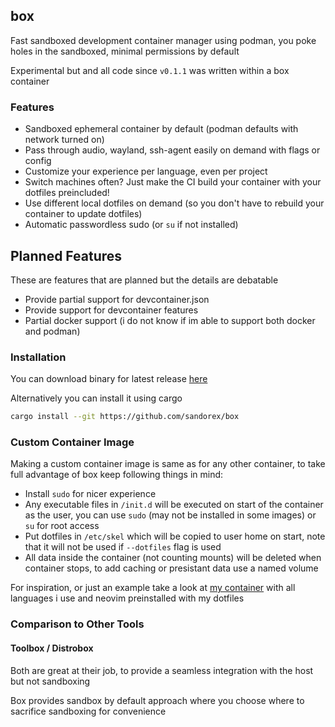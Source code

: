 ## box
Fast sandboxed development container manager using podman, you poke holes in the sandboxed, minimal permissions by default

Experimental but and all code since `v0.1.1` was written within a box container

### Features
- Sandboxed ephemeral container by default (podman defaults with network turned on)
- Pass through audio, wayland, ssh-agent easily on demand with flags or config
- Customize your experience per language, even per project
- Switch machines often? Just make the CI build your container with your dotfiles preincluded!
- Use different local dotfiles on demand (so you don't have to rebuild your container to update dotfiles)
- Automatic passwordless sudo (or `su` if not installed)

## Planned Features
These are features that are planned but the details are debatable

- Provide partial support for devcontainer.json
- Provide support for devcontainer features
- Partial docker support (i do not know if im able to support both docker and podman)

### Installation
You can download binary for latest release [here](https://github.com/sandorex/box/releases/latest/download/box)

Alternatively you can install it using cargo
```sh
cargo install --git https://github.com/sandorex/box
```

### Custom Container Image
Making a custom container image is same as for any other container, to take full advantage of box keep following things in mind:
- Install `sudo` for nicer experience
- Any executable files in `/init.d` will be executed on start of the container as the user, you can use `sudo` (may not be installed in some images) or `su` for root access
- Put dotfiles in `/etc/skel` which will be copied to user home on start, note that it will not be used if `--dotfiles` flag is used
- All data inside the container (not counting mounts) will be deleted when container stops, to add caching or presistant data use a named volume

For inspiration, or just an example take a look at [my container](https://github.com/sandorex/config/tree/master/boxes) with all languages i use and neovim preinstalled with my dotfiles

### Comparison to Other Tools
#### Toolbox / Distrobox
Both are great at their job, to provide a seamless integration with the host but not sandboxing

Box provides sandbox by default approach where you choose where to sacrifice sandboxing for convenience
